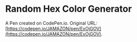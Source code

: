 # Random Hex Color Generator

A Pen created on CodePen.io. Original URL: [https://codepen.io/JAMAZON/pen/ExOjGOV](https://codepen.io/JAMAZON/pen/ExOjGOV).

